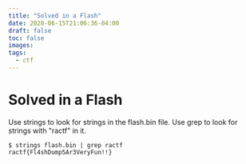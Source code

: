 ```yaml
---
title: "Solved in a Flash"
date: 2020-06-15T21:06:36-04:00
draft: false 
toc: false
images:
tags:
  - ctf
---
```

# Solved in a Flash
Use strings to look for strings in the flash.bin file. Use grep to look for strings with "ractf" in it.
```console
$ strings flash.bin | grep ractf
ractf{Fl4shDump5Ar3VeryFun!!}
```
